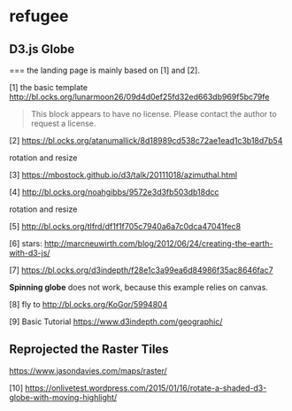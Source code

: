# refugee

## D3.js Globe

===
the landing page is mainly based on [1] and [2].

[1] the basic template http://bl.ocks.org/lunarmoon26/09d4d0ef25fd32ed663db969f5bc79fe

> This block appears to have no license. Please contact the author to request a license.

[2] https://bl.ocks.org/atanumallick/8d18989cd538c72ae1ead1c3b18d7b54

rotation and resize

[3] https://mbostock.github.io/d3/talk/20111018/azimuthal.html

[4] http://bl.ocks.org/noahgibbs/9572e3d3fb503db18dcc

rotation and resize



[5] http://bl.ocks.org/tlfrd/df1f1f705c7940a6a7c0dca47041fec8

[6] stars: http://marcneuwirth.com/blog/2012/06/24/creating-the-earth-with-d3-js/


[7] https://bl.ocks.org/d3indepth/f28e1c3a99ea6d84986f35ac8646fac7

**Spinning globe** does not work, because this example relies on canvas.

[8] fly to http://bl.ocks.org/KoGor/5994804

[9] Basic Tutorial https://www.d3indepth.com/geographic/

## Reprojected the Raster Tiles

https://www.jasondavies.com/maps/raster/

[10] https://onlivetest.wordpress.com/2015/01/16/rotate-a-shaded-d3-globe-with-moving-highlight/
